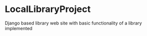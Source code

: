 # LocalLibraryProject
Django based library web site with basic functionality of a library implemented
